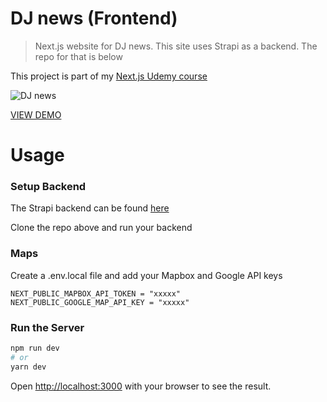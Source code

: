 # DJ news (Frontend)

> Next.js website for DJ news. This site uses Strapi as a backend. The repo for that is below

This project is part of my [Next.js Udemy course](https://www.udemy.com/course/nextjs-dev-to-deployment)

![DJ news](/public/images/screen.png 'DJ news')

[VIEW DEMO](https://djnewsfrontend.vercel.app)

# Usage

### Setup Backend

The Strapi backend can be found [here](https://github.com/bradtraversy/dj-news-backend)

Clone the repo above and run your backend

### Maps

Create a .env.local file and add your Mapbox and Google API keys

```
NEXT_PUBLIC_MAPBOX_API_TOKEN = "xxxxx"
NEXT_PUBLIC_GOOGLE_MAP_API_KEY = "xxxxx"
```

### Run the Server

```bash
npm run dev
# or
yarn dev
```

Open [http://localhost:3000](http://localhost:3000) with your browser to see the result.
